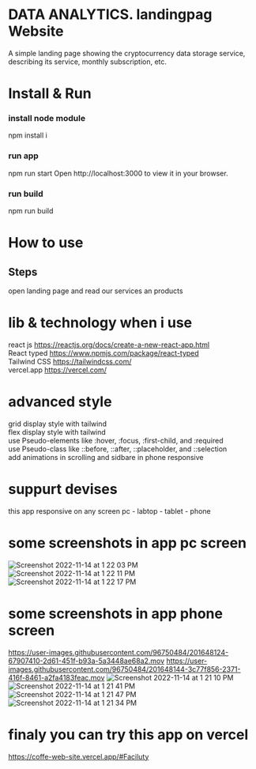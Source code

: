 # DATA ANALYTICS. landingpag Website
A simple landing page showing the cryptocurrency data storage service, describing its service, monthly subscription, etc.

# Install & Run
### install node module
npm install i

### run app
npm run start Open http://localhost:3000 to view it in your browser.

### run build
npm run build

# How to use

## Steps
open landing page and read our services an products

# lib & technology when i use
react js https://reactjs.org/docs/create-a-new-react-app.html \
React typed  https://www.npmjs.com/package/react-typed \
Tailwind CSS https://tailwindcss.com/ \
vercel.app https://vercel.com/ 


# advanced style 
grid display style with tailwind \
flex display style with tailwind \
use Pseudo-elements like :hover, :focus, :first-child, and :required \
use Pseudo-class like ::before, ::after, ::placeholder, and ::selection \
add animations in scrolling  and sidbare in phone responsive 

# suppurt devises 
this app responsive on any screen pc - labtop - tablet  - phone

# some screenshots in app pc screen
![Screenshot 2022-11-14 at 1 22 03 PM](https://user-images.githubusercontent.com/96750484/201648060-58e2b305-b614-4ed5-81ca-4d5547d3f612.png)
![Screenshot 2022-11-14 at 1 22 11 PM](https://user-images.githubusercontent.com/96750484/201648064-4bfaedc0-024c-4ca8-b175-70f311b68eec.png)
![Screenshot 2022-11-14 at 1 22 17 PM](https://user-images.githubusercontent.com/96750484/201648067-1eaac881-9c11-4bfb-9adb-d375633cca3f.png)

# some screenshots in app phone screen
https://user-images.githubusercontent.com/96750484/201648124-67907410-2d61-451f-b93a-5a3448ae68a2.mov
https://user-images.githubusercontent.com/96750484/201648144-3c77f856-2371-416f-8461-a2fa4183feac.mov
![Screenshot 2022-11-14 at 1 21 10 PM](https://user-images.githubusercontent.com/96750484/201648302-15f209c3-a8bc-4c09-828c-16ef356792b7.png)
![Screenshot 2022-11-14 at 1 21 41 PM](https://user-images.githubusercontent.com/96750484/201648317-9805751f-cf0d-4eeb-bae9-dd05e58db3bc.png)
![Screenshot 2022-11-14 at 1 21 47 PM](https://user-images.githubusercontent.com/96750484/201648319-fe505161-0ede-4485-872e-c5305a804e08.png)
![Screenshot 2022-11-14 at 1 21 34 PM](https://user-images.githubusercontent.com/96750484/201648314-44c4020d-1dc7-4666-85f2-4caa5c625c55.png)

# finaly you can try this app on vercel
https://coffe-web-site.vercel.app/#Faciluty

